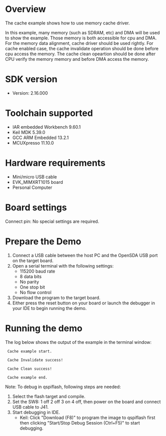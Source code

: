 Overview
========

The cache example shows how to use memory cache driver.

In this example, many memory (such as SDRAM, etc) and DMA will be used to show the example.
Those memory is both accessible for cpu and DMA. For the memory data alignment, cache driver should be 
used rightly. For cache enabled case, the cache invalidate operation should be done before cpu access the memory. The cache clean opeartion should be done after CPU verify the memory
memory and before DMA access the memory.

SDK version
===========
- Version: 2.16.000

Toolchain supported
===================
- IAR embedded Workbench  9.60.1
- Keil MDK  5.39.0
- GCC ARM Embedded  13.2.1
- MCUXpresso  11.10.0

Hardware requirements
=====================
- Mini/micro USB cable
- EVK_MIMXRT1015 board
- Personal Computer

Board settings
==============
Connect pin:
No special settings are required.

Prepare the Demo
================
1.  Connect a USB cable between the host PC and the OpenSDA USB port on the target board.
2.  Open a serial terminal with the following settings:
    - 115200 baud rate
    - 8 data bits
    - No parity
    - One stop bit
    - No flow control
3.  Download the program to the target board.
4.  Either press the reset button on your board or launch the debugger in your IDE to begin running the demo.

Running the demo
================
The log below shows the output of the example in the terminal window:
~~~~~~~~~~~~~~~~~~~~~~~~~~~~~~~~~~~
 Cache example start.

 Cache Invalidate success! 

 Cache Clean success! 
 
 Cache example end. 

~~~~~~~~~~~~~~~~~~~~~~~~~~~~~~~~~~~

Note:
To debug in qspiflash, following steps are needed:
1. Select the flash target and compile.
3. Set the SW8: 1 off 2 off 3 on 4 off, then power on the board and connect USB cable to J41.
4. Start debugging in IDE.
   - Keil: Click "Download (F8)" to program the image to qspiflash first then clicking "Start/Stop Debug Session (Ctrl+F5)" to start debugging.
